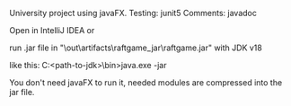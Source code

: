 University project using javaFX.
Testing: junit5
Comments: javadoc

Open in IntelliJ IDEA or

run .jar file in "\out\artifacts\raftgame_jar\raftgame.jar" with JDK v18

like this:
C:\<path-to-jdk>\bin>java.exe -jar <path-to-jar>
  
You don't need javaFX to run it, needed modules are compressed into the jar file.
